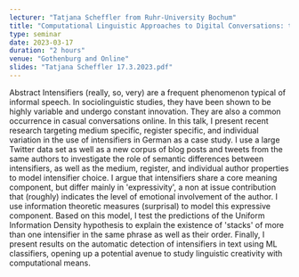 ```yaml
---
lecturer: "Tatjana Scheffler from Ruhr-University Bochum"
title: "Computational Linguistic Approaches to Digital Conversations: the Case of Intensifiers"
type: seminar
date: 2023-03-17
duration: "2 hours"
venue: "Gothenburg and Online"
slides: "Tatjana Scheffler 17.3.2023.pdf"
---
```


Abstract
Intensifiers (really, so, very) are a frequent phenomenon typical of informal speech. In sociolinguistic studies, they have been shown to be highly variable and undergo constant innovation. They are also a common occurrence in casual conversations online. In this talk, I present recent research targeting medium specific, register specific, and individual variation in the use of intensifiers in German as a case study. I use a large Twitter data set as well as a new corpus of blog posts and tweets from the same authors to investigate the role of semantic differences between intensifiers, as well as the medium, register, and individual author properties to model intensifier choice. I argue that intensifiers share a core meaning component, but differ mainly in 'expressivity', a non at issue contribution that (roughly) indicates the level of emotional involvement of the author. I use information theoretic measures (surprisal) to model this expressive component. Based on this model, I test the predictions of the Uniform Information Density hypothesis to explain the existence of 'stacks' of more than one intensifier in the same phrase as well as their order. Finally, I present results on the automatic detection of intensifiers in text using ML classifiers, opening up a potential avenue to study linguistic creativity with computational means.
